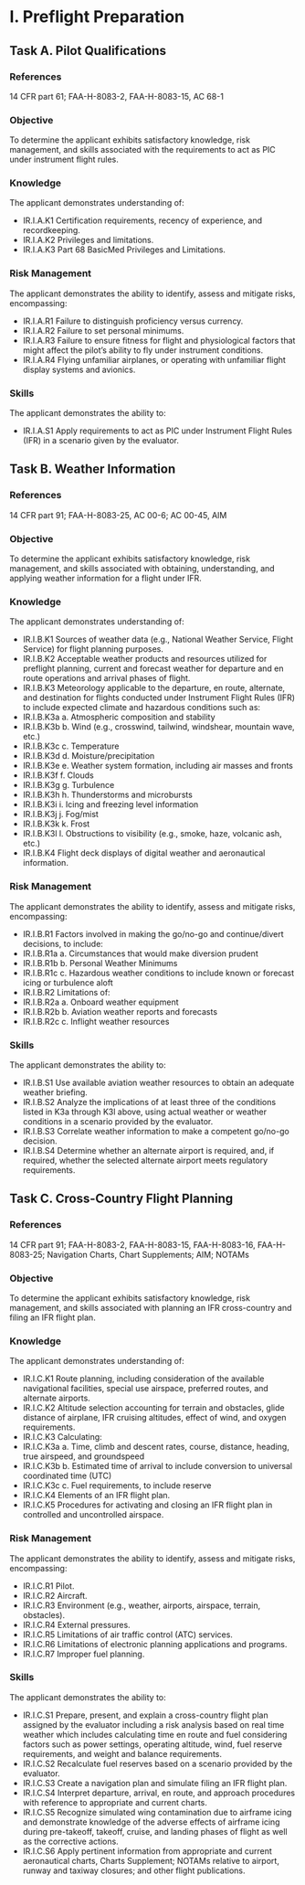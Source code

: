 # I. Preflight Preparation
## Task A. Pilot Qualifications
### References
14 CFR part 61; FAA-H-8083-2, FAA-H-8083-15, AC 68-1
### Objective
To determine the applicant exhibits satisfactory knowledge, risk management, and skills associated with the requirements to act as PIC under instrument flight rules.
### Knowledge
The applicant demonstrates understanding of:
* IR.I.A.K1 Certification requirements, recency of experience, and recordkeeping.
* IR.I.A.K2 Privileges and limitations.
* IR.I.A.K3 Part 68 BasicMed Privileges and Limitations.
### Risk Management
The applicant demonstrates the ability to identify, assess and mitigate risks, encompassing:
* IR.I.A.R1 Failure to distinguish proficiency versus currency.
* IR.I.A.R2 Failure to set personal minimums.
* IR.I.A.R3 Failure to ensure fitness for flight and physiological factors that might affect the pilot’s ability to fly under instrument conditions.
* IR.I.A.R4 Flying unfamiliar airplanes, or operating with unfamiliar flight display systems and avionics.
### Skills
The applicant demonstrates the ability to:
* IR.I.A.S1 Apply requirements to act as PIC under Instrument Flight Rules (IFR) in a scenario given by the evaluator.
## Task B. Weather Information
### References
14 CFR part 91; FAA-H-8083-25, AC 00-6; AC 00-45, AIM
### Objective
To determine the applicant exhibits satisfactory knowledge, risk management, and skills associated with obtaining, understanding, and applying weather information for a flight under IFR.
### Knowledge
The applicant demonstrates understanding of:
* IR.I.B.K1 Sources of weather data (e.g., National Weather Service, Flight Service) for flight planning purposes.
* IR.I.B.K2 Acceptable weather products and resources utilized for preflight planning, current and forecast weather for departure and en route operations and arrival phases of flight.
* IR.I.B.K3 Meteorology applicable to the departure, en route, alternate, and destination for flights conducted under Instrument Flight Rules (IFR) to include expected climate and hazardous conditions such as:
* IR.I.B.K3a a. Atmospheric composition and stability
* IR.I.B.K3b b. Wind (e.g., crosswind, tailwind, windshear, mountain wave, etc.)
* IR.I.B.K3c c. Temperature
* IR.I.B.K3d d. Moisture/precipitation
* IR.I.B.K3e e. Weather system formation, including air masses and fronts
* IR.I.B.K3f f. Clouds
* IR.I.B.K3g g. Turbulence
* IR.I.B.K3h h. Thunderstorms and microbursts
* IR.I.B.K3i i. Icing and freezing level information
* IR.I.B.K3j j. Fog/mist
* IR.I.B.K3k k. Frost
* IR.I.B.K3l l. Obstructions to visibility (e.g., smoke, haze, volcanic ash, etc.)
* IR.I.B.K4 Flight deck displays of digital weather and aeronautical information.
### Risk Management
The applicant demonstrates the ability to identify, assess and mitigate risks, encompassing:
* IR.I.B.R1 Factors involved in making the go/no-go and continue/divert decisions, to include:
* IR.I.B.R1a a. Circumstances that would make diversion prudent
* IR.I.B.R1b b. Personal Weather Minimums
* IR.I.B.R1c c. Hazardous weather conditions to include known or forecast icing or turbulence aloft
* IR.I.B.R2 Limitations of:
* IR.I.B.R2a a. Onboard weather equipment
* IR.I.B.R2b b. Aviation weather reports and forecasts
* IR.I.B.R2c c. Inflight weather resources
### Skills
The applicant demonstrates the ability to:
* IR.I.B.S1 Use available aviation weather resources to obtain an adequate weather briefing.
* IR.I.B.S2 Analyze the implications of at least three of the conditions listed in K3a through K3l above, using actual weather or weather conditions in a scenario provided by the evaluator.
* IR.I.B.S3 Correlate weather information to make a competent go/no-go decision.
* IR.I.B.S4 Determine whether an alternate airport is required, and, if required, whether the selected alternate airport meets regulatory requirements.
## Task C. Cross-Country Flight Planning
### References
14 CFR part 91; FAA-H-8083-2, FAA-H-8083-15, FAA-H-8083-16, FAA-H-8083-25; Navigation Charts, Chart Supplements; AIM; NOTAMs
### Objective
To determine the applicant exhibits satisfactory knowledge, risk management, and skills associated with planning an IFR cross-country and filing an IFR flight plan.
### Knowledge
The applicant demonstrates understanding of:
* IR.I.C.K1 Route planning, including consideration of the available navigational facilities, special use airspace, preferred routes, and alternate airports.
* IR.I.C.K2 Altitude selection accounting for terrain and obstacles, glide distance of airplane, IFR cruising altitudes, effect of wind, and oxygen requirements.
* IR.I.C.K3 Calculating:
* IR.I.C.K3a a. Time, climb and descent rates, course, distance, heading, true airspeed, and groundspeed
* IR.I.C.K3b b. Estimated time of arrival to include conversion to universal coordinated time (UTC)
* IR.I.C.K3c c. Fuel requirements, to include reserve
* IR.I.C.K4 Elements of an IFR flight plan.
* IR.I.C.K5 Procedures for activating and closing an IFR flight plan in controlled and uncontrolled airspace.
### Risk Management
The applicant demonstrates the ability to identify, assess and mitigate risks, encompassing:
* IR.I.C.R1 Pilot.
* IR.I.C.R2 Aircraft.
* IR.I.C.R3 Environment (e.g., weather, airports, airspace, terrain, obstacles).
* IR.I.C.R4 External pressures.
* IR.I.C.R5 Limitations of air traffic control (ATC) services.
* IR.I.C.R6 Limitations of electronic planning applications and programs.
* IR.I.C.R7 Improper fuel planning.
### Skills
The applicant demonstrates the ability to:
* IR.I.C.S1 Prepare, present, and explain a cross-country flight plan assigned by the evaluator including a risk analysis based on real time weather which includes calculating time en route and fuel considering factors such as power settings, operating altitude, wind, fuel reserve requirements, and weight and balance requirements.
* IR.I.C.S2 Recalculate fuel reserves based on a scenario provided by the evaluator.
* IR.I.C.S3 Create a navigation plan and simulate filing an IFR flight plan.
* IR.I.C.S4 Interpret departure, arrival, en route, and approach procedures with reference to appropriate and current charts.
* IR.I.C.S5 Recognize simulated wing contamination due to airframe icing and demonstrate knowledge of the adverse effects of airframe icing during pre-takeoff, takeoff, cruise, and landing phases of flight as well as the corrective actions.
* IR.I.C.S6 Apply pertinent information from appropriate and current aeronautical charts, Charts Supplement; NOTAMs relative to airport, runway and taxiway closures; and other flight publications.
